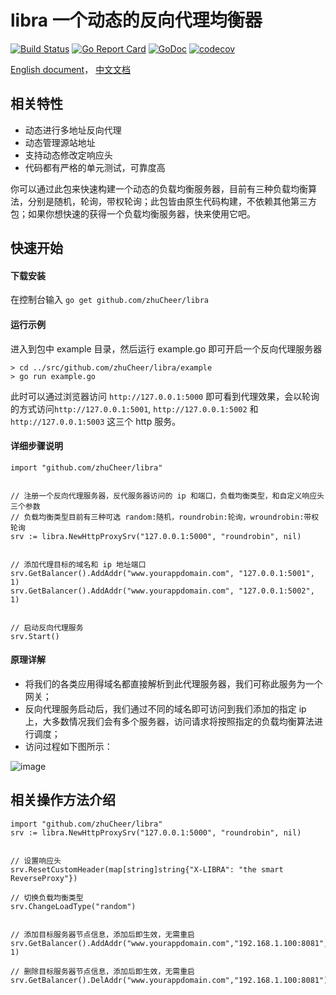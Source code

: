 # libra 一个动态的反向代理均衡器

[![Build Status](https://travis-ci.org/zhuCheer/libra.svg?branch=master)](https://travis-ci.org/zhuCheer/libra) [![Go Report Card](https://goreportcard.com/badge/github.com/zhuCheer/libra)](https://goreportcard.com/report/github.com/zhuCheer/libra) [![GoDoc](https://godoc.org/github.com/zhuCheer/libra?status.svg)](https://godoc.org/github.com/zhuCheer/libra) [![codecov](https://codecov.io/gh/zhuCheer/libra/branch/master/graph/badge.svg)](https://codecov.io/gh/zhuCheer/libra)


[English document](https://github.com/zhuCheer/libra/blob/master/README.md)， [中文文档](https://github.com/zhuCheer/libra/blob/master/README_CN.md)

## 相关特性
- 动态进行多地址反向代理
- 动态管理源站地址
- 支持动态修改定响应头
- 代码都有严格的单元测试，可靠度高

你可以通过此包来快速构建一个动态的负载均衡服务器，目前有三种负载均衡算法，分别是随机，轮询，带权轮询；此包皆由原生代码构建，不依赖其他第三方包；如果你想快速的获得一个负载均衡服务器，快来使用它吧。


## 快速开始


#### 下载安装

在控制台输入
`go get github.com/zhuCheer/libra`

#### 运行示例

进入到包中 example 目录，然后运行 example.go 即可开启一个反向代理服务器
```
> cd ../src/github.com/zhuCheer/libra/example
> go run example.go

```

此时可以通过浏览器访问 `http://127.0.0.1:5000` 即可看到代理效果，会以轮询的方式访问`http://127.0.0.1:5001`, `http://127.0.0.1:5002` 和 `http://127.0.0.1:5003` 这三个 http 服务。


#### 详细步骤说明
```
import "github.com/zhuCheer/libra"

    
// 注册一个反向代理服务器，反代服务器访问的 ip 和端口，负载均衡类型，和自定义响应头 三个参数
// 负载均衡类型目前有三种可选 random:随机，roundrobin:轮询，wroundrobin:带权轮询
srv := libra.NewHttpProxySrv("127.0.0.1:5000", "roundrobin", nil)


// 添加代理目标的域名和 ip 地址端口
srv.GetBalancer().AddAddr("www.yourappdomain.com", "127.0.0.1:5001", 1)
srv.GetBalancer().AddAddr("www.yourappdomain.com", "127.0.0.1:5002", 1)


// 启动反向代理服务
srv.Start()
```

#### 原理详解

- 将我们的各类应用得域名都直接解析到此代理服务器，我们可称此服务为一个网关；
- 反向代理服务启动后，我们通过不同的域名即可访问到我们添加的指定 ip 上，大多数情况我们会有多个服务器，访问请求将按照指定的负载均衡算法进行调度；
- 访问过程如下图所示：

![image](https://img.douyucdn.cn/data/yuba/weibo/2019/07/02/201907021730116899917826388.gif)

## 相关操作方法介绍

```
import "github.com/zhuCheer/libra"
srv := libra.NewHttpProxySrv("127.0.0.1:5000", "roundrobin", nil)


// 设置响应头
srv.ResetCustomHeader(map[string]string{"X-LIBRA": "the smart ReverseProxy"})

// 切换负载均衡类型
srv.ChangeLoadType("random")


// 添加目标服务器节点信息，添加后即生效，无需重启
srv.GetBalancer().AddAddr("www.yourappdomain.com","192.168.1.100:8081", 1)

// 删除目标服务器节点信息，添加后即生效，无需重启
srv.GetBalancer().DelAddr("www.yourappdomain.com","192.168.1.100:8081")

```